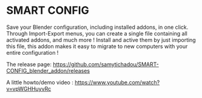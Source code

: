 # SMART CONFIG
Save your Blender configuration, including installed addons, in one click.
Through Import-Export menus, you can create a single file containing all activated addons, and much more !
Install and active them by just importing this file, this addon makes it easy to migrate to new computers with your entire configuration !

The release page:
https://github.com/samytichadou/SMART-CONFIG_blender_addon/releases

A little howto/demo video :
https://www.youtube.com/watch?v=vpWGHHuyvRc
